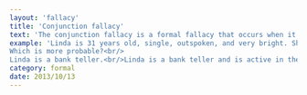 ```yaml
---
layout: 'fallacy'
title: 'Conjunction fallacy'
text: 'The conjunction fallacy is a formal fallacy that occurs when it is assumed that specific conditions are more probable than a single general one.'
example: 'Linda is 31 years old, single, outspoken, and very bright. She majored in philosophy. As a student, she was deeply concerned with issues of discrimination and social justice, and also participated in anti-nuclear demonstrations.<br/><br/>
Which is more probable?<br/>
Linda is a bank teller.<br/>Linda is a bank teller and is active in the feminist movement.<br/><br/>The majority of those asked chose option 2. However, the probability of two events occurring together (in "conjunction") is always less than or equal to the probability of either one occurring alone'
category: formal
date: 2013/10/13
---
```

